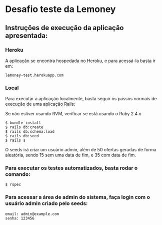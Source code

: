 # Desafio teste da Lemoney

## Instruções de execução da aplicação apresentada:

### Heroku

A aplicação se encontra hospedada no Heroku, e para acessá-la basta ir em:

    lemoney-test.herokuapp.com

### Local

Para executar a aplicação localmente, basta seguir os passos normais de execução de uma aplicação Rails:

Se não estiver usando RVM, verificar se está usando o Ruby 2.4.x

    $ bundle install
    $ rails db:create
    $ rails db:schema:load
    $ rails db:seed
    $ rails s
    
O seeds irá criar um usuário admin, além de 50 ofertas geradas de forma
aleatória, sendo 15 sem uma data de fim, e 35 com data de fim.

### Para executar os testes automatizados, basta rodar o comando:

    $ rspec

### Para acessar a área de admin do sistema, faça login com o usuário admin criado pelo seeds:

    email: admin@example.com
    senha: 123456
